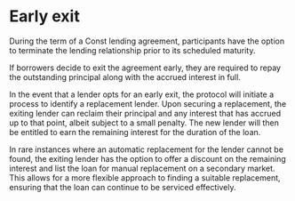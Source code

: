 # Early exit

During the term of a Const lending agreement, participants have the option to terminate the lending relationship prior to its scheduled maturity.

If borrowers decide to exit the agreement early, they are required to repay the outstanding principal along with the accrued interest in full.

In the event that a lender opts for an early exit, the protocol will initiate a process to identify a replacement lender. Upon securing a replacement, the exiting lender can reclaim their principal and any interest that has accrued up to that point, albeit subject to a small penalty. The new lender will then be entitled to earn the remaining interest for the duration of the loan.

In rare instances where an automatic replacement for the lender cannot be found, the exiting lender has the option to offer a discount on the remaining interest and list the loan for manual replacement on a secondary market. This allows for a more flexible approach to finding a suitable replacement, ensuring that the loan can continue to be serviced effectively.
